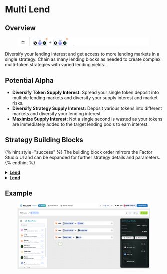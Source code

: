 # Multi Lend

## Overview

<figure><img src="../../../.gitbook/assets/image (50).png" alt=""><figcaption></figcaption></figure>

Diversify your lending interest and get access to more lending markets in a single strategy. Chain as many lending blocks as needed to create complex multi-token strategies with varied lending yields.

## Potential Alpha

* **Diversify Token Supply Interest:** Spread your single token deposit into multiple lending markets and diversify your supply interest and market risks.
* **Diversify Strategy Supply Interest:** Deposit various tokens into different markets and diversify your lending interest.
* **Maximize Supply Interest:** Not a single second is wasted as your tokens are immediately added to the target lending pools to earn interest.

## Strategy Building Blocks

{% hint style="success" %}
The building block order mirrors the Factor Studio UI and can be expanded for further strategy details and parameters.
{% endhint %}

<details>

<summary><a href="../../../factor-building-blocks/lend.md"><strong>Lend</strong></a></summary>

* Lend one of the tokens in the multi-token strategy to a selected lending pool.

</details>

<details>

<summary><a href="../../../factor-building-blocks/lend.md"><strong>Lend</strong></a></summary>

* Lend another of the tokens in the multi-token strategy to a selected lending pool.

</details>

## Example

<figure><img src="../../../.gitbook/assets/image (3) (1) (1) (1) (1).png" alt=""><figcaption></figcaption></figure>
